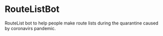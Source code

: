 # RouteListBot
RouteList bot to help people make route lists during the quarantine caused by coronavirs pandemic.
